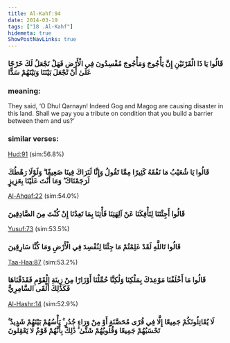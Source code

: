 ```yaml
---
title: Al-Kahf:94
date: 2014-03-19
tags: ["18 .Al-Kahf"]
hidemeta: true 
ShowPostNavLinks: true 
---
```

### قَالُوا يَا ذَا الْقَرْنَيْنِ إِنَّ يَأْجُوجَ وَمَأْجُوجَ مُفْسِدُونَ فِي الْأَرْضِ فَهَلْ نَجْعَلُ لَكَ خَرْجًا عَلَىٰ أَنْ تَجْعَلَ بَيْنَنَا وَبَيْنَهُمْ سَدًّا
### meaning: 
They said, ‘O Dhul Qarnayn! Indeed Gog and Magog are causing disaster in this land. Shall we pay you a tribute on condition that you build a barrier between them and us?’
### similar verses: 

[Hud:91](/11/91) (sim:56.8%)

### قَالُوا يَا شُعَيْبُ مَا نَفْقَهُ كَثِيرًا مِمَّا تَقُولُ وَإِنَّا لَنَرَاكَ فِينَا ضَعِيفًا ۖ وَلَوْلَا رَهْطُكَ لَرَجَمْنَاكَ ۖ وَمَا أَنْتَ عَلَيْنَا بِعَزِيزٍ

[Al-Ahqaf:22](/46/22) (sim:54.0%)

### قَالُوا أَجِئْتَنَا لِتَأْفِكَنَا عَنْ آلِهَتِنَا فَأْتِنَا بِمَا تَعِدُنَا إِنْ كُنْتَ مِنَ الصَّادِقِينَ

[Yusuf:73](/12/73) (sim:53.5%)

### قَالُوا تَاللَّهِ لَقَدْ عَلِمْتُمْ مَا جِئْنَا لِنُفْسِدَ فِي الْأَرْضِ وَمَا كُنَّا سَارِقِينَ

[Taa-Haa:87](/20/87) (sim:53.2%)

### قَالُوا مَا أَخْلَفْنَا مَوْعِدَكَ بِمَلْكِنَا وَلَٰكِنَّا حُمِّلْنَا أَوْزَارًا مِنْ زِينَةِ الْقَوْمِ فَقَذَفْنَاهَا فَكَذَٰلِكَ أَلْقَى السَّامِرِيُّ

[Al-Hashr:14](/59/14) (sim:52.9%)

### لَا يُقَاتِلُونَكُمْ جَمِيعًا إِلَّا فِي قُرًى مُحَصَّنَةٍ أَوْ مِنْ وَرَاءِ جُدُرٍ ۚ بَأْسُهُمْ بَيْنَهُمْ شَدِيدٌ ۚ تَحْسَبُهُمْ جَمِيعًا وَقُلُوبُهُمْ شَتَّىٰ ۚ ذَٰلِكَ بِأَنَّهُمْ قَوْمٌ لَا يَعْقِلُونَ
